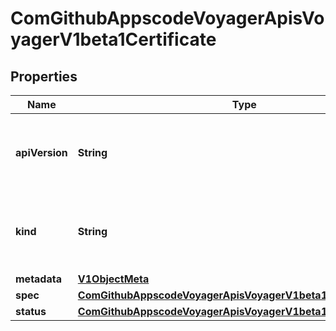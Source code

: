 
# ComGithubAppscodeVoyagerApisVoyagerV1beta1Certificate

## Properties
Name | Type | Description | Notes
------------ | ------------- | ------------- | -------------
**apiVersion** | **String** | APIVersion defines the versioned schema of this representation of an object. Servers should convert recognized schemas to the latest internal value, and may reject unrecognized values. More info: https://git.k8s.io/community/contributors/devel/api-conventions.md#resources |  [optional]
**kind** | **String** | Kind is a string value representing the REST resource this object represents. Servers may infer this from the endpoint the client submits requests to. Cannot be updated. In CamelCase. More info: https://git.k8s.io/community/contributors/devel/api-conventions.md#types-kinds |  [optional]
**metadata** | [**V1ObjectMeta**](V1ObjectMeta.md) |  |  [optional]
**spec** | [**ComGithubAppscodeVoyagerApisVoyagerV1beta1CertificateSpec**](ComGithubAppscodeVoyagerApisVoyagerV1beta1CertificateSpec.md) |  |  [optional]
**status** | [**ComGithubAppscodeVoyagerApisVoyagerV1beta1CertificateStatus**](ComGithubAppscodeVoyagerApisVoyagerV1beta1CertificateStatus.md) |  |  [optional]



